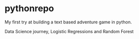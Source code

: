 # pythonrepo
My first try at building a text based adventure game in python.

Data Science journey, Logistic Regressions and Random Forest 
